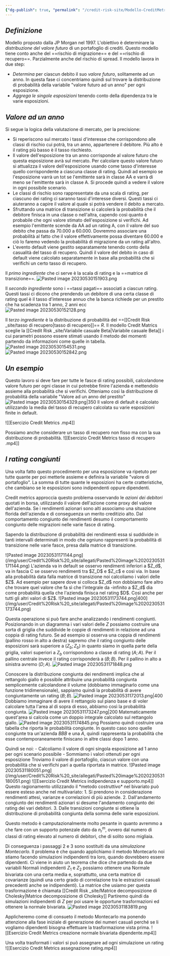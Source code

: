 ```yaml
---
{"dg-publish": true, "permalink": "/credit-risk-site/Modello-CreditMetrix/"}
---
```






## *Definizione*
Modello proposto dalla JP Morgan nel 1997.
L'obiettivo è determinare la *distribuzione del valore futuro* di un portafoglio di crediti.
Questo modello tiene conto anche del ==rischio di migrazione== e del ==rischio di recupero==. Parzialmente anche del rischio di spread.
Il modello lavora in due step:
- *Determina* per ciascun debito il suo *valore futuro*, solitamente ad un anno. In questa fase ci concentriamo quindi sul trovare la distribuzione di probabilità della variabile "valore futuro ad un anno" per ogni esposizione.
- *Aggrega le singole esposizioni* tenendo conto della dipendenza tra le varie esposizioni.

## *Valore ad un anno*
Si segue la logica della valutazione di mercato, per la precisione:
- Si reperiscono sul mercato i tassi d'interesse che corrispondono alle classi di rischio cui potrà, tra un anno, appartenere il debitore. Più alto è il rating più basso è il tasso rischiesto.
- Il valore dell'esposizione tra un anno corrisponde al valore futuro che questa esposizione avrà sul mercato. Per calcolare questo valore futuro si attualizza il valore dell'esposizione usando come tasso d'interesse quello corrispondente a ciascuna classe di rating. Quindi ad esempio se l'esposizione varrà un tot se l'emittente sarà in classe AA e varrà di meno se l'emittente sarà in classe A. Si procede quindi a vedere il valore in ogni possibile scenario.
- Le classi di rischio sono rappresentate da una scala di rating, per ciascuno dei rating ci saranno tassi d'interesse diversi. Questi tassi ci aiuteranno a capire il valore al quale si potrà vendere il debito a mercato.
- Sfruttando una matrice di transizione si calcolerà la probabilità che il debitore finisca in una classe o nell'altra, capendo così quanto è probabile che ogni valore stimato dell'esposizione si verifichi. Ad esempio l'emittente scende da AA ad un rating A, con il valore del suo debito che passa da 70.000 a 60.000. Dovremmo associare una probabilità al fatto che il valore effettivamente possa diventare 60.000 e ciò lo faremo vedendo la probabilità di migrazione da un rating all'altro.
- L'evento default viene gestito separatamente tenendo conto della casualità del tasso di recupero. Quindi il valore del debito in caso di default viene calcolato separatamente in base alla probabilità che si verifichi un certo tasso di recupero.

Il *primo ingrediente* che ci serve è la scala di rating e la ==matrice di transizione==.
![Pasted image 20230530151903.png](/img/user/Credit%20Risk%20_site/allegati/Pasted%20image%2020230530151903.png)

Il *secondo ingrediente* sono i ==tassi pagati== associati a ciascun rating.
Questi tassi ci dicono che prendendo un debitore di una certa classe di rating quel è il tasso d'interesse annuo che la banca richiede per un prestito che ha scadenza tra 1 anno, 2 anni ecc
![Pasted image 20230530152128.png](/img/user/Credit%20Risk%20_site/allegati/Pasted%20image%2020230530152128.png)

Il *terzo ingrediente* è la distribuzione di probabilità del ==[[Credit Risk _site/tasso di recupero\|tasso di recupero]]== $R$.
Il modello Credit Matrics sceglie la [[Credit Risk _site/Variabile casuale Beta\|Variabile casuale Beta]] i cui parametri possono essere stimati usando il metodo dei momenti partendo da informazioni come quelle in tabella.
![Pasted image 20230530154531.png](/img/user/Credit%20Risk%20_site/allegati/Pasted%20image%2020230530154531.png)
![Pasted image 20230530152842.png](/img/user/Credit%20Risk%20_site/allegati/Pasted%20image%2020230530152842.png)

## *Un esempio*
<style> .container {font-family: sans-serif; text-align: center;} .button-wrapper button {z-index: 1;height: 40px; width: 100px; margin: 10px;padding: 5px;} .excalidraw .App-menu_top .buttonList { display: flex;} .excalidraw-wrapper { height: 800px; margin: 50px; position: relative;} :root[dir="ltr"] .excalidraw .layer-ui__wrapper .zen-mode-transition.App-menu_bottom--transition-left {transform: none;} </style><script src="https://cdn.jsdelivr.net/npm/react@17/umd/react.production.min.js"></script><script src="https://cdn.jsdelivr.net/npm/react-dom@17/umd/react-dom.production.min.js"></script><script type="text/javascript" src="https://cdn.jsdelivr.net/npm/@excalidraw/excalidraw@0/dist/excalidraw.production.min.js"></script><div id="Modello_CreditMetrix_2023-05-30_1536.33.excalidraw.md1"></div><script>(function(){const InitialData={"type":"excalidraw","version":2,"source":"https://excalidraw.com","elements":[{"type":"image","version":68,"versionNonce":90849999,"isDeleted":false,"id":"-fLq-D5OQC8tlCyuM0aZL","fillStyle":"hachure","strokeWidth":1,"strokeStyle":"solid","roughness":1,"opacity":100,"angle":0,"x":-312.69407141963137,"y":-216.56322352784798,"strokeColor":"transparent","backgroundColor":"transparent","width":626.5068104418018,"height":431.79095332521126,"seed":382123119,"groupIds":[],"roundness":null,"boundElements":[],"updated":1685453799859,"link":null,"locked":false,"status":"pending","fileId":"dacfa94f60b447e506dea41a76c3583a3fa51506","scale":[1,1]},{"type":"text","version":241,"versionNonce":909884655,"isDeleted":false,"id":"uP1UDbCv","fillStyle":"hachure","strokeWidth":1,"strokeStyle":"solid","roughness":1,"opacity":100,"angle":0,"x":296.0325698852539,"y":-1.7027206420898438,"strokeColor":"#e67700","backgroundColor":"transparent","width":247,"height":84,"seed":258692513,"groupIds":[],"roundness":null,"boundElements":[{"id":"De5dPAGoT3vBSHIerBE4H","type":"arrow"}],"updated":1685453980420,"link":null,"locked":false,"fontSize":13.49287766676683,"fontFamily":1,"text":"Con le informazioni sui tassi\nposso stimare il valore ad un anno\ndi un'esposizione che passa\nin fascia A. Ogni anno che passa\navrà il suo tasso di attualizzazione","rawText":"Con le informazioni sui tassi\nposso stimare il valore ad un anno\ndi un'esposizione che passa\nin fascia A. Ogni anno che passa\navrà il suo tasso di attualizzazione","baseline":79,"textAlign":"left","verticalAlign":"top","containerId":null,"originalText":"Con le informazioni sui tassi\nposso stimare il valore ad un anno\ndi un'esposizione che passa\nin fascia A. Ogni anno che passa\navrà il suo tasso di attualizzazione"},{"type":"arrow","version":192,"versionNonce":706612609,"isDeleted":false,"id":"De5dPAGoT3vBSHIerBE4H","fillStyle":"hachure","strokeWidth":1,"strokeStyle":"solid","roughness":1,"opacity":100,"angle":0,"x":337.977552507382,"y":85.12212841327371,"strokeColor":"#e67700","backgroundColor":"transparent","width":150.02884492681557,"height":43.40436847393332,"seed":264111713,"groupIds":[],"roundness":{"type":2},"boundElements":[],"updated":1685453980421,"link":null,"locked":false,"startBinding":{"elementId":"uP1UDbCv","focus":0.43834131216927585,"gap":2.8248490553635577},"endBinding":null,"lastCommittedPoint":null,"startArrowhead":null,"endArrowhead":"arrow","points":[[0,0],[-15.654211137753066,36.10145099346457],[-138.34409150884682,43.40436847393332],[-150.02884492681557,39.75287921612082]]},{"type":"text","version":329,"versionNonce":352257359,"isDeleted":false,"id":"5VAMHF3o","fillStyle":"hachure","strokeWidth":1,"strokeStyle":"solid","roughness":1,"opacity":100,"angle":0,"x":312.86295318603516,"y":142.6000084510216,"strokeColor":"#e67700","backgroundColor":"transparent","width":268,"height":50,"seed":1387530817,"groupIds":[],"roundness":null,"boundElements":[{"id":"ODvEpUrSVqi2RVibUy4TZ","type":"arrow"}],"updated":1685453931035,"link":null,"locked":false,"fontSize":13.49287766676683,"fontFamily":1,"text":"Grazie alla matrice di transizione posso\ncalcolare la probabilità che quel valore\nstimato si verifichi effettivamente","rawText":"Grazie alla matrice di transizione posso\ncalcolare la probabilità che quel valore\nstimato si verifichi effettivamente","baseline":46,"textAlign":"left","verticalAlign":"top","containerId":null,"originalText":"Grazie alla matrice di transizione posso\ncalcolare la probabilità che quel valore\nstimato si verifichi effettivamente"},{"type":"arrow","version":88,"versionNonce":2043759873,"isDeleted":false,"id":"ODvEpUrSVqi2RVibUy4TZ","fillStyle":"hachure","strokeWidth":1,"strokeStyle":"solid","roughness":1,"opacity":100,"angle":0,"x":309.9083023071289,"y":184.87866973876953,"strokeColor":"#e67700","backgroundColor":"transparent","width":243.18890380859375,"height":14.605926513671875,"seed":1991593967,"groupIds":[],"roundness":{"type":2},"boundElements":[],"updated":1685453935676,"link":null,"locked":false,"startBinding":{"elementId":"5VAMHF3o","focus":-0.2700081004464335,"gap":2.95465087890625},"endBinding":null,"lastCommittedPoint":null,"startArrowhead":null,"endArrowhead":"arrow","points":[[0,0],[-216.16790771484375,13.145263671875],[-243.18890380859375,14.605926513671875]]},{"id":"Dzv5MyivkST0AjV7Kqzjm","type":"image","x":557.637444631976,"y":-33.06510475971254,"width":273.2092972132032,"height":131.61907748957233,"angle":0,"strokeColor":"transparent","backgroundColor":"transparent","fillStyle":"hachure","strokeWidth":1,"strokeStyle":"solid","roughness":1,"opacity":100,"groupIds":[],"roundness":null,"seed":1272352047,"version":71,"versionNonce":358973871,"isDeleted":false,"boundElements":null,"updated":1685453999761,"link":null,"locked":false,"status":"pending","fileId":"fa33c6bb6c427a9ba1a45a018179371a529677c7","scale":[1,1]},{"id":"GtYj5pMW2_0DVo3TlWvBO","type":"ellipse","x":620.4855945532106,"y":31.44164091518141,"width":25.46750380179003,"height":10.269143130852058,"angle":0,"strokeColor":"#d9480f","backgroundColor":"transparent","fillStyle":"hachure","strokeWidth":0.5,"strokeStyle":"solid","roughness":1,"opacity":100,"groupIds":[],"roundness":{"type":2},"seed":533165007,"version":34,"versionNonce":1809422927,"isDeleted":false,"boundElements":null,"updated":1685454029362,"link":null,"locked":false},{"id":"rV1jhpq90WQ4kNrDjxYA_","type":"ellipse","x":672.6528464641519,"y":30.620121823546214,"width":29.575133590057476,"height":15.198326340846421,"angle":0,"strokeColor":"#d9480f","backgroundColor":"transparent","fillStyle":"hachure","strokeWidth":0.5,"strokeStyle":"solid","roughness":1,"opacity":100,"groupIds":[],"roundness":{"type":2},"seed":2041041569,"version":23,"versionNonce":359848257,"isDeleted":false,"boundElements":null,"updated":1685454019555,"link":null,"locked":false},{"id":"FsuPunp4WhjaTMrQWQj06","type":"ellipse","x":726.8739304342728,"y":32.67393671767999,"width":26.699816769334348,"height":13.144511446712642,"angle":0,"strokeColor":"#d9480f","backgroundColor":"transparent","fillStyle":"hachure","strokeWidth":0.5,"strokeStyle":"solid","roughness":1,"opacity":100,"groupIds":[],"roundness":{"type":2},"seed":1387468623,"version":26,"versionNonce":945455009,"isDeleted":false,"boundElements":null,"updated":1685454021084,"link":null,"locked":false},{"id":"cGk8Sm4PMd0LhuPiXcwEY","type":"ellipse","x":775.3443807629473,"y":32.263211501954004,"width":34.09348859405111,"height":12.322958024985837,"angle":0,"strokeColor":"#d9480f","backgroundColor":"transparent","fillStyle":"hachure","strokeWidth":0.5,"strokeStyle":"solid","roughness":1,"opacity":100,"groupIds":[],"roundness":{"type":2},"seed":1883735791,"version":21,"versionNonce":777680943,"isDeleted":false,"boundElements":null,"updated":1685454024740,"link":null,"locked":false},{"id":"mm3l2j-kJQ7WcX_1qxmf9","type":"image","x":586.3480511623367,"y":118.53719488576971,"width":258.516216213921,"height":94.20740998149317,"angle":0,"strokeColor":"transparent","backgroundColor":"transparent","fillStyle":"hachure","strokeWidth":0.5,"strokeStyle":"solid","roughness":1,"opacity":100,"groupIds":[],"roundness":null,"seed":225409135,"version":171,"versionNonce":1600070991,"isDeleted":false,"boundElements":null,"updated":1685454057481,"link":null,"locked":false,"status":"pending","fileId":"44dab24aef0b623555921eef5f5ab19559b125ec","scale":[1,1]},{"id":"sGkEeUlrUyfrPCRzMLKoN","type":"ellipse","x":673.8398988271622,"y":171.77897805221912,"width":17.619810016799647,"height":8.361937602749975,"angle":0,"strokeColor":"#d9480f","backgroundColor":"transparent","fillStyle":"hachure","strokeWidth":0.5,"strokeStyle":"solid","roughness":1,"opacity":100,"groupIds":[],"roundness":{"type":2},"seed":772514671,"version":28,"versionNonce":1855069537,"isDeleted":false,"boundElements":null,"updated":1685454069630,"link":null,"locked":false}],"appState":{"theme":"light","viewBackgroundColor":"#ffffff","currentItemStrokeColor":"#d9480f","currentItemBackgroundColor":"transparent","currentItemFillStyle":"hachure","currentItemStrokeWidth":0.5,"currentItemStrokeStyle":"solid","currentItemRoughness":1,"currentItemOpacity":100,"currentItemFontFamily":1,"currentItemFontSize":20,"currentItemTextAlign":"left","currentItemStartArrowhead":null,"currentItemEndArrowhead":"arrow","scrollX":-237.70896806627746,"scrollY":-17.127014398379345,"zoom":{"value":1.6544911475205257},"currentItemRoundness":"round","gridSize":null,"colorPalette":{}},"files":{}};InitialData.scrollToContent=true;App=()=>{const e=React.useRef(null),t=React.useRef(null),[n,i]=React.useState({width:void 0,height:void 0});return React.useEffect(()=>{i({width:t.current.getBoundingClientRect().width,height:t.current.getBoundingClientRect().height});const e=()=>{i({width:t.current.getBoundingClientRect().width,height:t.current.getBoundingClientRect().height})};return window.addEventListener("resize",e),()=>window.removeEventListener("resize",e)},[t]),React.createElement(React.Fragment,null,React.createElement("div",{className:"excalidraw-wrapper",ref:t},React.createElement(ExcalidrawLib.Excalidraw,{ref:e,width:n.width,height:n.height,initialData:InitialData,viewModeEnabled:!0,zenModeEnabled:!0,gridModeEnabled:!1})))},excalidrawWrapper=document.getElementById("Modello_CreditMetrix_2023-05-30_1536.33.excalidraw.md1");ReactDOM.render(React.createElement(App),excalidrawWrapper);})();</script>
Questo lavoro si deve fare per tutte le fasce di rating possibili, calcolandone valore futuro per ogni classe in cui potrebbe finire l'azienda e mettendolo assieme alla probabilità che si verifichi.
Otteniamo così la distribuzione di probabilità della variabile "Valore ad un anno del prestito"
![Pasted image 20230530154329.png|350](/img/user/Credit%20Risk%20_site/allegati/Pasted%20image%2020230530154329.png)
Il valore di default è calcolato utilizzando la media del tasso di recupero calcolata su varie esposizioni finite in default.

![[Esercizio Credit Metrics .mp4]]

Possiamo anche considerare un tasso di recupero non fisso ma con la sua distribuzione di probabilità.
![[Esercizio Credit Metrics tasso di recupero .mp4]]

## *I rating congiunti*
Una volta fatto questo procedimento per una esposizione va ripetuto per tutte quante per poi metterle assieme e definira la variabile "valore di portafoglio".
La somma di tutte quante le esposizioni ha certe cratteristiche, che cambiano se le esposizioni sono indipendenti oppure dipendenti.

Credit metrics approccia questo problema osservando le *azioni dei debitori* quotati in borsa, utilizzando il valore dell'azione come proxy del valore dell'azienda.
Se i rendimenti azionari sono alti associamo una situazione florida dell'azienda e di conseguenza un merito creditizio alto.
Dal comportamento congiunto dei rendimenti desumo il comportamento congiunto delle migrazioni nelle varie fasce di rating.

Sapendo la distribuzione di probabilità dei rendimenti essa si suddivide in tanti intervalli determinati in modo che ogniuno rappresenti la probabilità di transizione nelle varie fasce, presa dalla matrice di transizione.
<div id="Modello_CreditMetrix_2023-05-31_1706.04.excalidraw.md2"></div><script>(function(){const InitialData={"type":"excalidraw","version":2,"source":"https://excalidraw.com","elements":[{"type":"image","version":76,"versionNonce":351513679,"isDeleted":false,"id":"-8OlweYCjw7m98uHwtIdL","fillStyle":"hachure","strokeWidth":1,"strokeStyle":"solid","roughness":1,"opacity":100,"angle":0,"x":-319.84683548000453,"y":-235.76509857177734,"strokeColor":"transparent","backgroundColor":"transparent","width":694.688070984423,"height":444.13203639341197,"seed":625157967,"groupIds":[],"roundness":null,"boundElements":[],"updated":1685545645580,"link":null,"locked":false,"status":"pending","fileId":"ec36342f3a7430166df03adc2338a379406636dd","scale":[1,1]},{"id":"xvHAsTpKvbw2vOtcFAAnD","type":"freedraw","x":-18.36580775334295,"y":-58.083018504202954,"width":185.94473031850964,"height":222.45964637169467,"angle":0,"strokeColor":"#e67700","backgroundColor":"transparent","fillStyle":"hachure","strokeWidth":1,"strokeStyle":"solid","roughness":1,"opacity":20,"groupIds":[],"roundness":null,"seed":1836534383,"version":374,"versionNonce":403489985,"isDeleted":false,"boundElements":null,"updated":1685545660472,"link":null,"locked":false,"points":[[0,0],[1.1235163762019056,0],[10.111788236177858,-4.494159405048066],[17.414785531850953,-7.864755483774047],[23.594219501201906,-10.111835186298066],[26.96481557992786,-11.79713322566107],[28.08833195612982,-12.358891413762024],[28.650090144230774,-12.358891413762024],[29.77365347055286,-13.482431265024047],[30.89716984675482,-14.605947641225953],[34.267765925480774,-16.291269155649047],[37.076603816105774,-17.976567195012024],[38.20012019230768,-19.66184175931491],[38.76192533052887,-19.66184175931491],[38.76192533052887,-20.223623422475953],[39.885441706730774,-22.47067964993991],[40.447199894831726,-24.156001164362976],[39.885441706730774,-22.47067964993991],[39.885441706730774,-21.90892146183893],[36.51484562800482,-17.414785531850953],[30.89716984675482,-10.111835186298066],[20.223623422475953,3.370572603665863],[7.302950345552858,17.414738581730774],[-2.808837890625,30.33538818359375],[-8.988224909855774,38.20012019230768],[-8.988224909855774,38.76187838040866],[-6.741192157451906,38.20012019230768],[1.6853215144230944,31.458904559795656],[15.167705829326906,19.661818284254792],[28.08833195612982,8.988248384915863],[39.32368351862982,-1.685321514423066],[44.941359299879764,-6.179457444411071],[45.50311748798072,-7.302997295673066],[45.50311748798072,-5.055917593149047],[45.50311748798072,-2.247079702524047],[41.57076322115387,3.370572603665863],[35.95308743990387,13.48238431490384],[29.211848332331726,21.90887451171875],[28.650090144230774,22.470656174879792],[30.335458608774047,19.661818284254792],[36.51484562800482,12.358844463641816],[43.81779597355768,1.6852745643028868],[51.12079326923072,-7.864755483774047],[54.49138934795678,-12.358891413762024],[53.929584209735594,-11.2353515625],[53.36782602163464,-11.2353515625],[49.99727689302881,-5.61767578125],[42.694279597355774,6.179410494290863],[33.14424954927887,21.90887451171875],[23.594219501201906,37.076580341045656],[19.66181828425482,43.25601431039664],[21.908944936899047,42.13247445913461],[23.032414362980774,41.57071627103366],[31.458928034855774,37.076580341045656],[43.256037785456726,30.33538818359375],[54.49138934795678,23.594172551081726],[49.435471754807736,28.650090144230774],[39.32368351862982,35.95304048978366],[23.594219501201906,44.94131234975961],[5.61767578125,53.929584209735566],[-7.302950345552858,58.985478327824524],[-7.302950345552858,59.547259990985566],[-9.550030048076906,59.547259990985566],[-7.864755483774047,55.61488224909854],[4.494112454927858,45.503070537860566],[17.414785531850953,35.39128230168268],[17.976543719951906,34.267742450420656],[17.414785531850953,35.95304048978366],[12.920626126802858,41.57071627103366],[5.055917593149047,52.24428617037259],[-5.055917593149047,65.16491229717545],[-12.920626126802858,74.71494234525241],[-16.291222205528868,78.64732008713943],[-17.976543719951906,80.89437631460336],[-17.976543719951906,81.45615797776443],[-20.785381610576906,85.38851224459134],[-20.785381610576906,87.07381028395432],[-20.785381610576906,88.75910832331729],[-20.785381610576906,94.93854229266825],[-21.34713979867786,98.30916184645432],[-21.908897986778868,99.99445988581729],[-20.223576472355774,98.30916184645432],[-19.100060096153868,95.50032395582932],[-18.53830190805286,95.50032395582932],[-18.53830190805286,96.62384033203122],[-20.785381610576906,102.24151611328122],[-25.27949406550482,111.22978797325717],[-29.211848332331726,121.34162315955527],[-30.89716984675482,126.39749380258414],[-30.89716984675482,126.95929894080527],[-30.89716984675482,127.52101017878604],[-29.77365347055286,128.082768366887],[-26.403057391826906,126.95929894080527],[-24.717735877403868,126.39749380258414],[-24.15597768930286,125.83573561448318],[-24.15597768930286,126.95929894080527],[-24.15597768930286,128.64457350510818],[-25.27949406550482,137.07104022686295],[-28.08833195612982,144.935795710637],[-32.020686222956726,152.2387930063101],[-34.829524113581726,157.8564687875601],[-34.829524113581726,158.41818002554086],[-34.829524113581726,158.97993821364182],[-34.829524113581726,160.1035015399639],[-34.829524113581726,160.6653066781851],[-36.51484562800482,164.03585580679086],[-38.76192533052887,167.96821007361777],[-39.885394756610594,171.9006112905649],[-39.885394756610594,173.02412766676682],[-39.885394756610594,173.58588585486777],[-39.885394756610594,175.27120736929086],[-39.885394756610594,177.5182870718149],[-39.885394756610594,180.3271249624399],[-38.76192533052887,182.57415771484372],[-33.70600773737982,185.38299560546872],[-25.27949406550482,185.38299560546872],[-15.729464017427858,185.38299560546872],[-10.673546424278868,185.38299560546872],[-10.673546424278868,186.50651198167063],[-10.673546424278868,187.06827016977164],[-9.550030048076906,187.06827016977164],[-5.61767578125,187.06827016977164],[-1.1235163762019056,187.06827016977164],[6.741192157451906,187.06827016977164],[14.044189453125,187.06827016977164],[14.605947641225953,187.06827016977164],[15.167705829326906,187.06827016977164],[15.167705829326906,188.19183349609372],[16.291269155649047,189.31534987229563],[20.785381610576906,191.00067138671872],[29.211848332331726,191.00067138671872],[39.885441706730774,191.00067138671872],[44.37960111177887,191.00067138671872],[44.941359299879764,191.00067138671872],[44.941359299879764,191.5624765249399],[49.435471754807736,194.3713144155649],[52.244309645432736,194.3713144155649],[64.04141939603369,194.3713144155649],[78.08556189903845,194.3713144155649],[91.5679931640625,193.2477041391226],[92.12975135216345,193.2477041391226],[92.12975135216345,192.12418776292063],[93.81502591646631,192.68594595102164],[94.3768310546875,192.68594595102164],[98.3091853215144,194.3713144155649],[102.80329777644226,194.3713144155649],[108.98273174579322,194.3713144155649],[115.72392390324524,194.3713144155649],[116.28572904146631,194.3713144155649],[118.53276179387024,194.3713144155649],[120.21808330829322,194.3713144155649],[124.71219576322119,194.3713144155649],[130.3298715444712,194.3713144155649],[133.70046762319714,193.80950927734372],[134.82403094951917,192.68594595102164],[134.82403094951917,191.5624765249399],[137.0710637019231,188.19183349609372],[139.8799015925481,183.69767409104563],[143.25049767127405,177.5182870718149],[145.4975773737981,172.46236947866586],[145.4975773737981,170.21528977614182],[145.4975773737981,169.65353158804086],[145.4975773737981,169.0917733999399],[145.4975773737981,164.03585580679086],[145.4975773737981,161.22701791616586],[145.4975773737981,156.17110032301682],[143.81230280949524,151.6769878680889],[139.8799015925481,150.553471491887],[131.45343487079322,149.99171330378604],[118.53276179387024,149.99171330378604],[103.36505596454322,149.99171330378604],[84.82675405649036,149.99171330378604],[84.2649958683894,149.99171330378604],[85.38855919471155,148.8681499774639],[87.63559194711536,144.935795710637],[86.51207557091345,144.935795710637],[82.0179631159856,147.744633601262],[78.08556189903845,149.99171330378604],[70.22085336538464,153.362309382512],[65.1649357722356,154.4858257587139],[64.60317758413464,154.4858257587139],[66.2884521484375,150.553471491887],[71.34436974158655,144.935795710637],[90.44442983774036,123.02689772385818],[90.44442983774036,122.46513953575717],[89.8826716496394,121.90333439753604],[85.9503173828125,121.90333439753604],[78.6473200871394,123.02689772385818],[74.7149658203125,123.58865591195914],[74.7149658203125,122.46513953575717],[74.7149658203125,121.34162315955527],[76.4002873347356,116.84746375450717],[78.6473200871394,109.5444899338942],[78.6473200871394,107.85919189453122],[78.6473200871394,105.61211219200717],[77.5238037109375,105.61211219200717],[73.02969125600964,105.61211219200717],[67.9737736628606,105.61211219200717],[60.10901817908655,107.29745718149039],[57.861985426682736,107.29745718149039],[57.30022723858178,107.29745718149039],[56.17666391225964,103.9268141526442],[58.98550180288464,88.19735013521634],[58.98550180288464,87.63561542217545],[58.98550180288464,85.95029390775241],[53.929584209735594,85.38851224459134],[49.99727689302881,85.38851224459134],[43.81779597355768,85.38851224459134],[39.885441706730774,85.38851224459134],[38.76192533052887,85.38851224459134],[38.20012019230768,82.57967435396634],[38.20012019230768,78.64732008713943],[38.20012019230768,71.90612792968747],[38.20012019230768,65.16491229717545],[38.20012019230768,63.47961425781247],[35.95308743990387,62.35607440655045],[32.58249136117786,62.35607440655045],[34.829524113581726,57.8619384765625],[37.638362004206726,52.24428617037259],[38.76192533052887,48.311908428485566],[39.32368351862982,46.06485220102164],[39.32368351862982,44.94131234975961],[38.20012019230768,44.94131234975961],[34.267765925480774,44.94131234975961],[32.020686222956726,44.94131234975961],[31.458928034855774,44.37955416165866],[33.70600773737982,39.885418231670656],[38.76192533052887,34.829524113581726],[44.941359299879764,28.088308481069703],[52.244309645432736,13.48238431490384],[48.31195537860572,11.797086275540863],[43.81779597355768,11.235304612379792],[42.13252140925482,11.235304612379792],[41.57076322115387,10.111788236177887],[42.694279597355774,5.05587064302884],[44.941359299879764,0.5617347130408632],[46.626633864182736,-3.370619553786071],[47.75015024038464,-9.550053523137024],[48.31195537860572,-14.605947641225953],[48.31195537860572,-16.291269155649047],[49.99727689302881,-17.976567195012024],[51.68255145733178,-20.785381610576934],[55.053147536057736,-25.841299203725953],[53.36782602163464,-25.841299203725953],[52.244309645432736,-25.27951754056491],[51.68255145733178,-24.71775935246393],[51.12079326923072,-23.594219501201934],[51.12079326923072,-16.85300386868991],[51.12079326923072,-14.605947641225953],[51.68255145733178,-9.550053523137024],[61.23262845552881,2.808837890625],[71.34436974158655,8.988248384915863],[82.0179631159856,11.797086275540863],[83.70323768028845,12.358844463641816],[83.70323768028845,12.920602651742797],[83.70323768028845,16.852980393629792],[82.57972130408655,19.661818284254792],[80.89439978966345,25.841252253605774],[79.2091252253606,33.14420259915866],[78.6473200871394,48.311908428485566],[82.0179631159856,53.36782602163461],[83.1414794921875,54.49134239783652],[85.38855919471155,55.61488224909854],[85.9503173828125,56.176640437199524],[87.63559194711536,57.8619384765625],[88.7591552734375,61.794316218449495],[90.44442983774036,65.72669396033652],[92.12975135216345,71.34434626652646],[94.93858924278845,78.64732008713943],[98.3091853215144,86.51205209585336],[101.67978140024036,93.81502591646634],[103.9268611027644,99.43267822265622],[105.61213566706726,103.36505596454325],[107.29745718149036,107.29745718149039],[108.98273174579322,108.42095008263217],[109.54448993389417,108.98270827073318],[111.79156963641822,111.22978797325717],[114.60040752704322,113.47686767578122],[119.09456693209131,115.16214224008414],[123.58867938701917,116.28570556640622],[129.20635516826917,116.28570556640622],[130.89162973257214,116.28570556640622],[132.01519305889417,116.28570556640622],[133.1387094350962,114.03862586388217],[133.1387094350962,112.91510948768027],[133.1387094350962,112.3533278245192],[133.1387094350962,111.22978797325717],[133.1387094350962,110.66802978515622],[133.1387094350962,109.5444899338942],[135.38578913762024,104.48861929086539],[137.0710637019231,102.24151611328122],[137.0710637019231,101.1179762620192],[138.19462702824524,99.99445988581729],[141.00346491887024,96.62384033203122],[144.3740609975962,93.81502591646634],[145.4975773737981,92.69148606520432],[146.05933556189905,92.12972787710336],[146.05933556189905,93.25329120342545],[146.05933556189905,93.81502591646634],[146.05933556189905,97.74738018329325],[145.4975773737981,101.67978140024039],[144.3740609975962,105.61211219200717],[143.81230280949524,108.42095008263217],[143.25049767127405,110.66802978515622],[143.25049767127405,111.22978797325717],[143.25049767127405,112.91510948768027],[143.25049767127405,114.60038405198318],[143.25049767127405,115.72394737830527],[143.25049767127405,116.84746375450717],[143.25049767127405,119.09454345703122],[143.25049767127405,120.21805983323318],[143.25049767127405,121.34162315955527],[143.25049767127405,122.46513953575717],[143.25049767127405,123.58865591195914],[143.81230280949524,127.52101017878604],[143.81230280949524,132.01516958383414],[143.81230280949524,133.700444148137],[143.81230280949524,136.509282038762],[143.81230280949524,140.4416363055889],[143.81230280949524,142.68871600811295],[143.25049767127405,147.18287541316104],[142.12698129507214,153.362309382512],[141.5652231069712,157.8564687875601],[141.00346491887024,161.78877610426682],[141.00346491887024,163.4741445688101],[140.44165978064905,166.2829355093149],[140.44165978064905,169.0917733999399],[140.44165978064905,169.65353158804086],[140.44165978064905,170.21528977614182],[140.44165978064905,172.46236947866586],[140.44165978064905,174.14764404296872],[140.44165978064905,174.7094491811899],[140.44165978064905,177.5182870718149],[141.00346491887024,178.64180344801682],[141.00346491887024,180.88883620042063],[141.00346491887024,182.57415771484372],[141.00346491887024,184.25947922926682],[141.00346491887024,187.06827016977164],[141.00346491887024,188.7536386343149],[141.00346491887024,189.31534987229563],[141.00346491887024,191.00067138671872],[139.31814340444714,193.2477041391226],[135.9475473257212,194.93302565354563],[133.1387094350962,196.0565420297476],[129.20635516826917,196.61834716796872],[126.39751727764417,196.61834716796872],[124.15043757512024,196.61834716796872],[120.21808330829322,196.61834716796872],[114.60040752704322,196.61834716796872],[108.98273174579322,196.61834716796872],[104.48861929086536,196.0565420297476],[99.43270169771631,195.49478384164664],[92.6915095402644,195.49478384164664],[83.70323768028845,194.3713144155649],[80.89439978966345,194.3713144155649],[77.5238037109375,193.80950927734372],[71.9061279296875,193.2477041391226],[66.85025728665869,193.2477041391226],[64.60317758413464,193.2477041391226],[62.356097881610594,193.2477041391226],[56.738422100360594,193.2477041391226],[46.06487567608178,193.2477041391226],[39.32368351862982,193.2477041391226],[32.020686222956726,193.2477041391226],[28.08833195612982,193.2477041391226],[26.403057391826906,193.2477041391226],[22.47065617487982,193.2477041391226],[18.53830190805286,193.2477041391226],[11.797109750600953,193.2477041391226],[3.370596078725953,193.2477041391226],[-4.494112454927858,193.2477041391226],[-8.426513671875,193.2477041391226],[-8.426513671875,193.2477041391226]],"pressures":[],"simulatePressure":true,"lastCommittedPoint":[-8.426513671875,193.2477041391226]},{"id":"PbFKdnsd8fO9cMkZjXSl5","type":"freedraw","x":-20.051129267766044,"y":134.60292744681868,"width":162.91231595552887,"height":227.51551701472354,"angle":0,"strokeColor":"#e67700","backgroundColor":"transparent","fillStyle":"hachure","strokeWidth":1,"strokeStyle":"solid","roughness":1,"opacity":20,"groupIds":[],"roundness":null,"seed":1335862223,"version":359,"versionNonce":1893906479,"isDeleted":false,"boundElements":null,"updated":1685545668258,"link":null,"locked":false,"points":[[0,0],[-1.1235163762019056,0],[-2.247032752403811,0],[-3.370596078725953,1.1235633263220848],[-5.055870643028811,1.1235633263220848],[-6.179433969350953,1.6853684645432736],[-8.426466721754764,1.6853684645432736],[-8.988224909855774,1.6853684645432736],[-9.550030048076906,1.6853684645432736],[-10.673546424278811,1.6853684645432736],[-11.797062800480774,1.6853684645432736],[-12.358867938701906,1.6853684645432736],[-12.92057917668268,1.6853684645432736],[-13.482384314903811,1.6853684645432736],[-14.044142503004764,1.6853684645432736],[-15.167658879206726,1.6853684645432736],[-16.852980393629764,1.6853684645432736],[-17.976496769831726,1.6853684645432736],[-17.976496769831726,-1.6852745643029152],[-17.976496769831726,-5.61767578125],[-18.53825495793268,-11.23530461237982],[-18.53825495793268,-15.167658879206726],[-18.53825495793268,-19.100060096153868],[-18.53825495793268,-25.27949406550482],[-18.53825495793268,-26.964768629807736],[-19.10006009615381,-28.650090144230774],[-19.10006009615381,-29.773606520432736],[-19.661818284254764,-32.02063927283655],[-19.661818284254764,-33.70600773737982],[-19.661818284254764,-37.63831505408655],[-19.661818284254764,-39.32363656850964],[-20.223576472355774,-41.57071627103369],[-20.785334660456726,-45.503070537860594],[-20.785334660456726,-48.311908428485594],[-20.785334660456726,-49.99722994290869],[-20.785334660456726,-52.80606783353369],[-20.785334660456726,-56.17666391225964],[-20.785334660456726,-59.547259990985594],[-20.785334660456726,-64.04137244591345],[-19.661818284254764,-67.9737736628606],[-18.53825495793268,-73.59140249399042],[-18.53825495793268,-74.7149658203125],[-18.53825495793268,-75.83848219651446],[-15.72941706730768,-75.27672400841345],[-14.605900691105774,-70.7826115534856],[-14.605900691105774,-66.85021033653845],[-14.044142503004764,-65.1649357722356],[-14.044142503004764,-64.60317758413464],[-14.044142503004764,-65.72664701021637],[-11.797062800480774,-68.53548490084137],[-7.864708533653811,-75.27672400841345],[-1.1235163762019056,-88.19732666015625],[5.61767578125,-102.80329777644232],[7.864755483774047,-107.85916841947119],[8.426513671875,-108.42097355769232],[8.988271859975953,-105.61213566706732],[8.988271859975953,-101.11799973707934],[8.988271859975953,-88.75913179837744],[8.988271859975953,-70.22080641526446],[8.988271859975953,-53.36782602163464],[8.988271859975953,-39.32363656850964],[8.988271859975953,-38.76187838040869],[8.988271859975953,-40.44715294471155],[8.988271859975953,-41.57071627103369],[10.111835186298094,-46.06482872596155],[13.482431265024047,-57.8619384765625],[18.538301908052915,-74.15316068209137],[23.032461313100953,-88.75913179837744],[27.526573768028868,-101.11799973707934],[29.773653470552915,-106.73565204326923],[30.335411658653868,-105.61213566706732],[23.59426645132214,-87.07383375901446],[17.414785531850953,-74.7149658203125],[16.85302734375,-71.9061279296875],[16.85302734375,-71.34432279146637],[16.85302734375,-71.9061279296875],[20.223623422475953,-76.96199857271637],[26.40310434194714,-83.14145601712744],[27.526573768028868,-83.70323768028845],[28.08837890625,-83.70323768028845],[26.964815579927915,-79.20907827524042],[22.470703125,-74.15316068209137],[15.167752779447142,-64.60317758413464],[5.61767578125,-58.98550180288464],[-5.055870643028811,-56.17666391225964],[-13.482384314903811,-56.17666391225964],[-17.976496769831726,-58.42374361478369],[-20.785334660456726,-66.85021033653845],[-21.90889798677881,-80.89439978966345],[-21.90889798677881,-97.18562199519232],[-21.34709284855768,-115.16216571514423],[-19.10006009615381,-127.52103365384619],[-19.10006009615381,-128.08279184194714],[-19.10006009615381,-128.64457350510816],[-19.10006009615381,-122.4651395357572],[-20.223576472355774,-115.16216571514423],[-23.032414362980774,-106.17389385516827],[-24.71773587740381,-101.11799973707934],[-24.71773587740381,-102.24149263822119],[-24.71773587740381,-105.61213566706732],[-23.032414362980774,-112.91508601262018],[-22.470656174879764,-117.40922194260821],[-20.785334660456726,-117.97100360576923],[-20.223576472355774,-115.16216571514423],[-20.223576472355774,-111.2297879732572],[-21.34709284855768,-106.17389385516827],[-24.15593073918268,-100.55621807391827],[-26.403010441706726,-96.62381685697119],[-26.403010441706726,-96.06210561899042],[-26.96476862980768,-96.06210561899042],[-28.088331956129764,-98.30916184645434],[-28.088331956129764,-102.80329777644232],[-28.088331956129764,-107.85916841947119],[-28.088331956129764,-113.47682072566107],[-25.279494065504764,-124.71219576322119],[-24.71773587740381,-125.83573561448316],[-23.594172551081726,-128.08279184194714],[-22.470656174879764,-129.76808988131012],[-19.10006009615381,-134.82400747445914],[-16.29122220552881,-137.63282189002405],[-12.358867938701906,-142.6887394831731],[-8.426466721754764,-146.62109375],[-5.055870643028811,-151.67698786808896],[0.5618051382211888,-158.97996168870193],[2.808837890625,-163.4740976186899],[5.055917593149047,-167.40647536057693],[7.302997295673094,-171.33882962740384],[10.673593374399047,-175.83296555739184],[14.044189453125,-181.45064133864184],[17.414785531850953,-186.50653545673077],[19.661865234375,-191.00067138671875],[20.78542856069714,-194.3712674654447],[21.908944936899047,-198.30362173227164],[23.032461313100953,-200.55070143479568],[23.032461313100953,-201.6742412860577],[23.032461313100953,-202.23599947415866],[23.032461313100953,-202.7977811373197],[24.155977689302915,-205.6065955528846],[26.40310434194714,-208.4154334435096],[27.526573768028868,-211.78602952223557],[27.526573768028868,-212.34778771033655],[28.08837890625,-215.15662560096155],[28.650137094350953,-219.08900334284857],[29.773653470552915,-223.02138108473557],[29.773653470552915,-223.58311579777646],[29.773653470552915,-223.02138108473557],[29.773653470552915,-220.77427790715146],[27.526573768028868,-216.28016545222357],[22.470703125,-205.04483736478366],[15.729510967548094,-191.5624295748197],[10.111835186298094,-178.08004525991586],[6.741239107572142,-166.2829355093149],[2.808837890625,-156.17112379807693],[2.808837890625,-154.48582575871396],[2.247079702524047,-153.92406757061298],[1.6853215144230944,-152.23876953125],[0.5618051382211888,-148.30639178936298],[-1.6852276141826792,-143.812255859375],[-4.494065504807679,-137.63282189002405],[-5.617628831129764,-135.94752385066107],[-6.179433969350953,-133.7004676231971],[-6.179433969350953,-133.13868596003607],[-6.741192157451906,-130.89162973257214],[-8.426466721754764,-126.39749380258417],[-10.11174128605768,-123.58865591195917],[-11.235304612379764,-121.90335787259619],[-12.92057917668268,-117.97100360576923],[-14.044142503004764,-115.16216571514423],[-16.852980393629764,-107.2974337064303],[-17.976496769831726,-106.17389385516827],[-17.976496769831726,-104.4885958158053],[-19.661818284254764,-100.55621807391827],[-20.785334660456726,-97.18562199519232],[-22.470656174879764,-94.93856576772839],[-23.594172551081726,-92.69148606520434],[-24.15593073918268,-90.44442983774042],[-25.279494065504764,-88.75913179837744],[-26.403010441706726,-84.26499586838946],[-26.96476862980768,-80.33261812650244],[-27.526526817908632,-77.5238037109375],[-27.526526817908632,-75.83848219651446],[-28.088331956129764,-74.7149658203125],[-28.088331956129764,-73.02964430588946],[-28.088331956129764,-71.34432279146637],[-28.650090144230774,-69.0972900390625],[-30.335364708533632,-66.2884521484375],[-31.458928034855774,-62.356097881610594],[-32.020686222956726,-60.6707763671875],[-33.14420259915863,-57.30013333834137],[-33.14420259915863,-53.929584209735594],[-33.14420259915863,-52.244309645432736],[-33.14420259915863,-49.99722994290869],[-33.14420259915863,-48.311908428485594],[-33.705960787259585,-47.18839205228369],[-33.705960787259585,-43.817795973557736],[-33.705960787259585,-40.44715294471155],[-34.267765925480774,-36.51484562800482],[-34.267765925480774,-34.82947716346155],[-34.267765925480774,-31.458928034855774],[-34.267765925480774,-28.08833195612982],[-34.267765925480774,-25.841252253605774],[-34.267765925480774,-23.594172551081726],[-34.267765925480774,-22.47065617487982],[-34.267765925480774,-21.908897986778868],[-34.267765925480774,-20.223576472355774],[-34.267765925480774,-19.66181828425482],[-34.829524113581726,-19.100060096153868],[-37.076603816105774,-19.100060096153868],[-38.76187838040863,-19.100060096153868],[-39.88539475661054,-26.964768629807736],[-39.88539475661054,-30.335411658653868],[-39.88539475661054,-32.582444411057736],[-39.88539475661054,-34.267765925480774],[-39.88539475661054,-36.51484562800482],[-39.88539475661054,-38.200120192307736],[-39.88539475661054,-41.008958082932736],[-38.76187838040863,-43.25599083533655],[-38.2000732421875,-44.94131234975964],[-38.2000732421875,-45.503070537860594],[-37.638362004206726,-45.503070537860594],[-37.076603816105774,-45.503070537860594],[-36.514798677884585,-45.503070537860594],[-35.95304048978363,-44.37955416165869],[-35.95304048978363,-41.008958082932736],[-35.95304048978363,-37.076603816105774],[-35.95304048978363,-32.582444411057736],[-35.95304048978363,-29.211801382211547],[-35.3912353515625,-26.964768629807736],[-35.3912353515625,-25.841252253605774],[-35.3912353515625,-24.155977689302915],[-35.3912353515625,-22.47065617487982],[-35.3912353515625,-20.785334660456726],[-35.3912353515625,-18.538301908052915],[-34.829524113581726,-17.976496769831726],[-34.267765925480774,-17.414738581730774],[-34.267765925480774,-16.291222205528868],[-34.267765925480774,-14.605900691105774],[-33.705960787259585,-13.482384314903868],[-33.705960787259585,-10.111788236177915],[-33.14420259915863,-7.302950345552915],[-33.14420259915863,-4.494112454927915],[-32.020686222956726,-0.5617581881010096],[-31.458928034855774,1.1235633263220848],[-30.335364708533632,3.370596078725953],[-29.7735595703125,3.9324012169470848],[-29.211848332331726,3.9324012169470848],[-26.403010441706726,2.808837890625],[-16.29122220552881,-0.5617581881010096],[6.741239107572142,-6.741145207331726],[15.729510967548094,-8.42646672175482],[35.391329251802915,-10.673546424278868],[44.37960111177887,-11.79710975060101],[50.55903508112988,-11.79710975060101],[55.053147536057736,-12.358820988581726],[64.04141939603369,-14.04414250300482],[71.90617487980774,-15.729464017427915],[81.45620492788464,-15.729464017427915],[89.88271859975964,-15.729464017427915],[95.5003474308894,-15.729464017427915],[100.55626502403845,-15.729464017427915],[103.36510291466345,-15.729464017427915],[105.05037747896631,-15.729464017427915],[107.29745718149036,-15.729464017427915],[107.85921536959131,-15.729464017427915],[110.10629507211536,-15.729464017427915],[111.22981144831726,-15.729464017427915],[110.66805326021631,-15.729464017427915],[105.6121826171875,-15.729464017427915],[88.7591552734375,-15.729464017427915],[47.75019719050488,-15.729464017427915],[41.009005033052915,-15.729464017427915],[37.076603816105774,-15.729464017427915],[35.95308743990387,-19.100060096153868],[42.694279597355774,-24.155977689302915],[60.670823317307736,-34.82947716346155],[71.34441669170678,-39.885441706730774],[71.90617487980774,-40.44715294471155],[70.22085336538464,-41.57071627103369],[65.72674091045678,-41.57071627103369],[62.917949969951906,-41.57071627103369],[62.35614483173083,-41.57071627103369],[62.35614483173083,-43.817795973557736],[64.60317758413464,-49.435471754807736],[67.41201547475964,-53.929584209735594],[68.53557880108178,-56.738422100360594],[68.53557880108178,-57.30013333834137],[66.28849909855774,-60.6707763671875],[62.35614483173083,-60.6707763671875],[55.053147536057736,-60.6707763671875],[45.503117487980774,-60.6707763671875],[44.94135929987982,-61.23253455528845],[44.94135929987982,-62.356097881610594],[46.06492262620196,-66.85021033653845],[51.682598407451906,-77.5238037109375],[56.73846905048083,-86.51205209585339],[56.73846905048083,-87.63559194711542],[56.73846905048083,-88.19732666015625],[56.73846905048083,-89.32088998647839],[56.73846905048083,-90.44442983774042],[56.73846905048083,-91.56796968900244],[56.73846905048083,-93.25326772836542],[56.73846905048083,-96.62381685697119],[57.300274188701906,-98.30916184645434],[57.300274188701906,-103.36505596454327],[57.300274188701906,-112.91508601262018],[57.300274188701906,-124.15043757512018],[57.300274188701906,-133.7004676231971],[57.300274188701906,-137.63282189002405],[57.300274188701906,-138.19460355318512],[57.300274188701906,-143.812255859375],[57.300274188701906,-149.429931640625],[57.300274188701906,-151.11522967998798],[56.73846905048083,-156.17112379807693],[56.73846905048083,-164.03585580679086],[56.73846905048083,-171.33882962740384],[56.73846905048083,-177.51826359675482],[56.73846905048083,-184.25947922926684],[56.73846905048083,-190.4389131986178],[56.73846905048083,-196.61834716796875],[56.73846905048083,-205.04483736478366],[57.300274188701906,-209.53894981971155],[57.300274188701906,-210.1007314828726],[57.861985426682736,-210.66251314603366],[59.54730694110583,-210.66251314603366],[61.23258150540869,-210.1007314828726],[66.85025728665869,-205.04483736478366],[71.90617487980774,-199.9889432466947],[76.4002873347356,-195.49478384164664],[84.26504281850964,-187.06829364483173],[91.00623497596155,-180.32710148737982],[95.5003474308894,-173.5859093299279],[97.74742713341345,-169.0917733999399],[99.9945068359375,-163.4740976186899],[102.24158653846155,-157.29466364933896],[102.24158653846155,-156.73290546123798],[102.24158653846155,-153.36230938251202],[102.8033447265625,-151.11522967998798],[103.36510291466345,-146.62109375],[104.48861929086536,-141.00344144381012],[105.6121826171875,-135.38576566256012],[107.29745718149036,-133.13868596003607],[107.85921536959131,-130.3298715444712],[108.4210205078125,-128.08279184194714],[108.98277869591345,-125.27395395132214],[111.22981144831726,-119.6563016451322],[111.79161658653845,-116.8474637545072],[111.79161658653845,-116.28570556640625],[113.47689115084131,-114.60040752704327],[114.03864933894226,-113.47682072566107],[114.03864933894226,-112.91508601262018],[115.72397085336536,-112.35332782451923],[116.84748722956726,-112.35332782451923],[117.40924541766833,-111.79156963641827],[119.09456693209131,-110.1062715970553],[121.34164663461536,-107.85916841947119],[122.46516301081726,-106.17389385516827],[123.02692119891833,-106.17389385516827],[123.02692119891833,-106.17389385516827]],"pressures":[],"simulatePressure":true,"lastCommittedPoint":[123.02692119891833,-106.17389385516827]},{"id":"nNusEjhf","type":"text","x":120.39062441312336,"y":-91.23899619350584,"width":316.4437819260817,"height":56.15549127705046,"angle":0,"strokeColor":"#e67700","backgroundColor":"transparent","fillStyle":"hachure","strokeWidth":1,"strokeStyle":"solid","roughness":1,"opacity":100,"groupIds":[],"roundness":null,"seed":233268801,"version":275,"versionNonce":1925636321,"isDeleted":false,"boundElements":null,"updated":1685545729413,"link":null,"locked":false,"text":"Quest'area rappresenta la probabilità che\nil debitore resti nella sua fascia.\n","rawText":"Quest'area rappresenta la probabilità che\nil debitore resti nella sua fascia.\n","fontSize":15.177159804608229,"fontFamily":1,"textAlign":"left","verticalAlign":"top","baseline":50.15549127705046,"containerId":null,"originalText":"Quest'area rappresenta la probabilità che\nil debitore resti nella sua fascia.\n"},{"id":"UZI7hbqJZ1bxdCJB23lfN","type":"freedraw","x":256.89988297682527,"y":12.13778791106148,"width":0.0001,"height":0.0001,"angle":0,"strokeColor":"#000000","backgroundColor":"transparent","fillStyle":"hachure","strokeWidth":1,"strokeStyle":"solid","roughness":1,"opacity":100,"groupIds":[],"roundness":null,"seed":1096755297,"version":4,"versionNonce":648496161,"isDeleted":true,"boundElements":null,"updated":1685545645580,"link":null,"locked":false,"points":[[0,0],[0.0001,0.0001]],"pressures":[],"simulatePressure":true,"lastCommittedPoint":[0.0001,0.0001]}],"appState":{"theme":"light","viewBackgroundColor":"#ffffff","currentItemStrokeColor":"#e67700","currentItemBackgroundColor":"transparent","currentItemFillStyle":"hachure","currentItemStrokeWidth":1,"currentItemStrokeStyle":"solid","currentItemRoughness":1,"currentItemOpacity":100,"currentItemFontFamily":1,"currentItemFontSize":20,"currentItemTextAlign":"left","currentItemStartArrowhead":null,"currentItemEndArrowhead":"arrow","scrollX":485.6503829956055,"scrollY":254.18351171521556,"zoom":{"value":1.3},"currentItemRoundness":"round","gridSize":null,"colorPalette":{}},"files":{}};InitialData.scrollToContent=true;App=()=>{const e=React.useRef(null),t=React.useRef(null),[n,i]=React.useState({width:void 0,height:void 0});return React.useEffect(()=>{i({width:t.current.getBoundingClientRect().width,height:t.current.getBoundingClientRect().height});const e=()=>{i({width:t.current.getBoundingClientRect().width,height:t.current.getBoundingClientRect().height})};return window.addEventListener("resize",e),()=>window.removeEventListener("resize",e)},[t]),React.createElement(React.Fragment,null,React.createElement("div",{className:"excalidraw-wrapper",ref:t},React.createElement(ExcalidrawLib.Excalidraw,{ref:e,width:n.width,height:n.height,initialData:InitialData,viewModeEnabled:!0,zenModeEnabled:!0,gridModeEnabled:!1})))},excalidrawWrapper=document.getElementById("Modello_CreditMetrix_2023-05-31_1706.04.excalidraw.md2");ReactDOM.render(React.createElement(App),excalidrawWrapper);})();</script>
![Pasted image 20230531171144.png](/img/user/Credit%20Risk%20_site/allegati/Pasted%20image%2020230531171144.png)
L'azienda va in default se osservo rendimenti inferiori a $Z_d$, va in fascia C se osservo rendimenti tra $Z_D$ e $Z_c$ e così via.
In base alla probabilità data falla matrice di transizione noi calcoliamo i valori delle $Z$.
Ad esempio per sapere dove si colloca $Z_d$ non dobbiamo fare altro che trovare quel valore che fa sì che l'integrale da -infinito a $Z_d$ dia come probabilità quella che l'azienda finisca nel rating $D$. Così anche per tutti gli altri valori di $Z$.
![Pasted image 20230531173744.png|400](/img/user/Credit%20Risk%20_site/allegati/Pasted%20image%2020230531173744.png)

Questa operazione si può fare anche analizzando i rendimenti congiunti.
Posizionando in un diagramma i vari valori delle $Z$ possiamo costruire una sorta di griglia che suddivide le coppie di rendimenti in relazione ad una coppia di rating futuro.
Se ad esempio si osserva una coppia di rendimenti (pallino rosso in alto a destra) sapremo che il rating congiunto delle esposizioni sarà superiore a $(Z_b;Z_b)$ in quanto siamo in quella parte della griglia, valori superiori a $Z_b$ corrispondono a classe di rating $(A;A)$.
Per il pallino centrale invece il rating corrisponderà a $(B;B)$.
Per il pallino in alto a sinistra avremo $(D;A)$.
![Pasted image 20230531171848.png](/img/user/Credit%20Risk%20_site/allegati/Pasted%20image%2020230531171848.png)

Conoscere la distribuzione congiunta dei rendimenti implica che al rettangolo giallo è possibile attribuire una probabilità congiunta semplicemente calcolandone il volume (dobbiamo immaginarlo come una funzione tridimensionale), sappiamo quindi la probabilità di avere congiuntamente un rating $(B;B)$.
![Pasted image 20230531172013.png|400](/img/user/Credit%20Risk%20_site/allegati/Pasted%20image%2020230531172013.png)
Dobbiamo immaginare di avere il rettangolo sul piano base e di voler calcolare tutta l'area al di sopra di esso, abbiamo così la probabilità congiunta.
![Pasted image 20230531173247.png|200](/img/user/Credit%20Risk%20_site/allegati/Pasted%20image%2020230531173247.png)
Matematicamente quest'area si calcola come un doppio integrale calcolato sul rettangolo giallo.
![Pasted image 20230531174845.png](/img/user/Credit%20Risk%20_site/allegati/Pasted%20image%2020230531174845.png)
Possiamo quindi costruire una tabella che riporta le probabilità congiunte.
In questo caso sono quelle congiunte tra un'azienda $BBB$ e una $A$, quindi rappresenta la probabilità che esse contemporaneamente finiscano in altre classi dopo 1 anno.
<div id="Modello_CreditMetrix_2023-05-31_1752.46.excalidraw.md3"></div><script>(function(){const InitialData={"type":"excalidraw","version":2,"source":"https://excalidraw.com","elements":[{"id":"71dN7wkdIuyBWC8jCjNAb","type":"image","x":-275.02558000661105,"y":-18.573832738818993,"width":588.0921365875821,"height":283.92980447634415,"angle":0,"strokeColor":"transparent","backgroundColor":"transparent","fillStyle":"hachure","strokeWidth":2,"strokeStyle":"solid","roughness":1,"opacity":100,"groupIds":[],"roundness":null,"seed":1807936815,"version":5,"versionNonce":288234721,"isDeleted":false,"boundElements":null,"updated":1685548420733,"link":null,"locked":false,"status":"pending","fileId":"02f9cd138f7d8d82ff2b02ac8f80b1b5a350e303","scale":[1,1]},{"id":"9W_yCPuP2RNPsOFdNQnbf","type":"rectangle","x":-148.28426785191448,"y":67.68583201910232,"width":429.991625530359,"height":21.931568483653734,"angle":0,"strokeColor":"#d9480f","backgroundColor":"transparent","fillStyle":"hachure","strokeWidth":2,"strokeStyle":"solid","roughness":1,"opacity":100,"groupIds":[],"roundness":{"type":3},"seed":1715495951,"version":113,"versionNonce":760569953,"isDeleted":false,"boundElements":null,"updated":1685548426939,"link":null,"locked":false},{"id":"N_j9_VGn4Ura6X_d7OWcR","type":"rectangle","x":-197.46412344681517,"y":92.27575981655269,"width":43.86313696730747,"height":158.1731151277089,"angle":0,"strokeColor":"#d9480f","backgroundColor":"transparent","fillStyle":"hachure","strokeWidth":2,"strokeStyle":"solid","roughness":1,"opacity":100,"groupIds":[],"roundness":{"type":3},"seed":91755055,"version":65,"versionNonce":2142279215,"isDeleted":false,"boundElements":null,"updated":1685548432838,"link":null,"locked":false},{"id":"Q9uPVX58","type":"text","x":-255.28366764052123,"y":263.38044342791534,"width":521,"height":25,"angle":0,"strokeColor":"#d9480f","backgroundColor":"transparent","fillStyle":"hachure","strokeWidth":2,"strokeStyle":"solid","roughness":1,"opacity":100,"groupIds":[],"roundness":null,"seed":32401473,"version":56,"versionNonce":1590094255,"isDeleted":false,"boundElements":null,"updated":1685548452410,"link":null,"locked":false,"text":"Probabilità prese dalla singola matrice di transizione","rawText":"Probabilità prese dalla singola matrice di transizione","fontSize":20,"fontFamily":1,"textAlign":"left","verticalAlign":"top","baseline":18,"containerId":null,"originalText":"Probabilità prese dalla singola matrice di transizione"},{"id":"DPsvbNj9PbNgMJWJ8fspS","type":"image","x":-376.40621988396896,"y":-95.92632293701172,"width":720.2105263157895,"height":308,"angle":0,"strokeColor":"transparent","backgroundColor":"transparent","fillStyle":"hachure","strokeWidth":1,"strokeStyle":"solid","roughness":1,"opacity":100,"groupIds":[],"roundness":null,"seed":1205476545,"version":5,"versionNonce":891311457,"isDeleted":true,"boundElements":null,"updated":1685548415042,"link":null,"locked":false,"status":"pending","fileId":"4f0cadf5c7486c43130252102c25964b8c693511","scale":[1,1]}],"appState":{"theme":"light","viewBackgroundColor":"#ffffff","currentItemStrokeColor":"#d9480f","currentItemBackgroundColor":"transparent","currentItemFillStyle":"hachure","currentItemStrokeWidth":2,"currentItemStrokeStyle":"solid","currentItemRoughness":1,"currentItemOpacity":100,"currentItemFontFamily":1,"currentItemFontSize":20,"currentItemTextAlign":"left","currentItemStartArrowhead":null,"currentItemEndArrowhead":"arrow","scrollX":694.4550699234368,"scrollY":184.2468268272495,"zoom":{"value":1.0988631523746728},"currentItemRoundness":"round","gridSize":null,"colorPalette":{}},"files":{}};InitialData.scrollToContent=true;App=()=>{const e=React.useRef(null),t=React.useRef(null),[n,i]=React.useState({width:void 0,height:void 0});return React.useEffect(()=>{i({width:t.current.getBoundingClientRect().width,height:t.current.getBoundingClientRect().height});const e=()=>{i({width:t.current.getBoundingClientRect().width,height:t.current.getBoundingClientRect().height})};return window.addEventListener("resize",e),()=>window.removeEventListener("resize",e)},[t]),React.createElement(React.Fragment,null,React.createElement("div",{className:"excalidraw-wrapper",ref:t},React.createElement(ExcalidrawLib.Excalidraw,{ref:e,width:n.width,height:n.height,initialData:InitialData,viewModeEnabled:!0,zenModeEnabled:!0,gridModeEnabled:!1})))},excalidrawWrapper=document.getElementById("Modello_CreditMetrix_2023-05-31_1752.46.excalidraw.md3");ReactDOM.render(React.createElement(App),excalidrawWrapper);})();</script>
Quindi se noi:
- Calcoliamo il valore di ogni singola esposizione ad 1 anno per ogni scenario possibile
- Sommiamo i valori ottenuti per ogni esposizione
Troviamo il valore di portafoglio, ciascun valore con una probabilità che si verifichi pari a quella riportata in matrice.
![Pasted image 20230531180051.png](/img/user/Credit%20Risk%20_site/allegati/Pasted%20image%2020230531180051.png)
![[Esercizio Credit Metrics indipendenza e supporto.mp4]]
Questo ragionamento utilizzando il *metodo costruttivo* nel bivariato può essere esteso anche nel multivariato:
1. Si prendono in considerazione rendimenti attesi, varianze e correlazioni di più aziende.
2. Dall'andamento congiunto dei rendimenti azionari si desume l'andamento congiunto dei rating dei vari debitori.
3. Dalle transizioni congiunte si ottiene la distribuzione di probabilità congiunta della somma delle varie esposizioni.

Questo metodo è camputazionalmente molto pesante in quanto avremmo a che fare con un supporto potenzale dato da $n_r^m$, ovvero dal numero di classi di rating elevato al numero di debitori, che di solito sono migliaia.

Di conseguenza i passaggi 2 e 3 sono sostituiti da una *simulazione Montecarlo.*
Il problema è che quando applichiamo il metodo Montecarlo noi stiamo facendo simulazioni indipendenti tra loro, quando dovrebbero essere dipendenti.
Ci viene in aiuto un teorema che dice che partendo da due variabili Normali indipendenti $Z_1$ e $Z_2$ possiamo ottenere una Normale bivariata con una certa media e, soprattutto, una certa matrice di covarianze (quindi una certo grado di correlazione tra le estrazioni casuali precedenti anche se indipendenti).
La matrice che usiamo per questa trasformazione è chiamata [[Credit Risk _site/Matrice decomposizione di Cholesky\|Matrice decomposizione di Cholesky]]
Partiremo quindi da simulazioni indipendenti di $Z$ per poi usare le opportune trasformazioni ed ottenere la normale bivariata.
![Pasted image 20230531183819.png](/img/user/Credit%20Risk%20_site/allegati/Pasted%20image%2020230531183819.png)

Applicheremo come di consueto il metodo Montecarlo ma ponendo attenzione alla fase iniziale di generazione dei numeri casuali perché se li vogliamo dipendenti bisogna effettuare la trasformazione vista prima.
![[Esercizio Credit Metrics creazione normale bivariata dipendente.mp4]]

Una volta trasformati i valori si può assegnare ad ogni simulazione un rating
![[Esercizio Credit Metrics assegnazione rating.mp4]]
